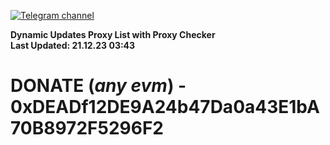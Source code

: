 [![Telegram channel](https://img.shields.io/endpoint?url=https://runkit.io/damiankrawczyk/telegram-badge/branches/master?url=https://t.me/n4z4v0d)](https://t.me/n4z4v0d) 

**Dynamic Updates Proxy List with Proxy Checker**  
**Last Updated: 21.12.23 03:43**

# DONATE (_any evm_) - 0xDEADf12DE9A24b47Da0a43E1bA70B8972F5296F2
